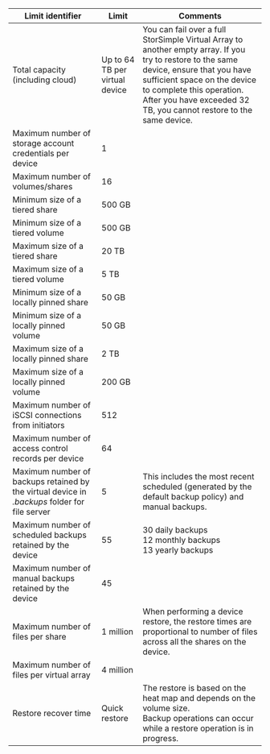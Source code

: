 

| **Limit identifier** | **Limit** | **Comments** |
| --- | --- | --- |
| Total capacity (including cloud) |Up to 64 TB per virtual device |You can fail over a full StorSimple Virtual Array to another empty array. If you try to restore to the same device, ensure that you have sufficient space on the device to complete this operation. After you have exceeded 32 TB, you cannot restore to the same device. |
| Maximum number of storage account credentials per device |1 | |
| Maximum number of volumes/shares |16 | |
| Minimum size of a tiered share |500 GB | |
| Minimum size of a tiered volume |500 GB | |
| Maximum size of a tiered share |20 TB | |
| Maximum size of a tiered volume |5 TB | |
| Minimum size of a locally pinned share |50 GB | |
| Minimum size of a locally pinned volume |50 GB | |
| Maximum size of a locally pinned share |2 TB | |
| Maximum size of a locally pinned volume |200 GB | |
| Maximum number of iSCSI connections from initiators |512 | |
| Maximum number of access control records per device |64 | |
| Maximum number of backups retained by the virtual device in *.backups* folder for file server |5 |This includes the most recent scheduled (generated by the default backup policy) and manual backups. |
| Maximum number of scheduled backups retained by the device |55 |30 daily backups<br>12 monthly backups<br>13 yearly backups |
| Maximum number of manual backups retained by the device |45 | |
| Maximum number of files per share |1 million |When performing a device restore, the restore times are proportional to number of files across all the shares on the device. |
| Maximum number of files per virtual array |4 million | |
| Restore recover time |Quick restore |The restore is based on the heat map and depends on the volume size.<br>Backup operations can occur while a restore operation is in progress. |

